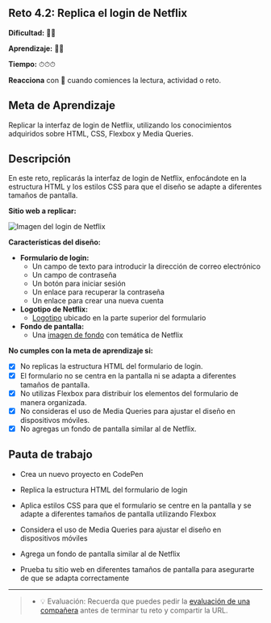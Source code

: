 ## Reto 4.2: Replica el login de Netflix

**Dificultad:** 🌻🌻

**Aprendizaje:** 🍯🍯

**Tiempo:** ⏱⏱⏱

**Reacciona** con 👀 cuando comiences la lectura, actividad o reto.

## Meta de Aprendizaje

Replicar la interfaz de login de Netflix, utilizando los conocimientos adquiridos sobre HTML, CSS, Flexbox y Media Queries.

## Descripción

En este reto, replicarás la interfaz de login de Netflix, enfocándote en la estructura HTML y los estilos CSS para que el diseño se adapte a diferentes tamaños de pantalla.

**Sitio web a replicar:**

![Imagen del login de Netflix](https://i.imgur.com/loQaUjg.jpeg)

**Características del diseño:**

- **Formulario de login:**
  - Un campo de texto para introducir la dirección de correo electrónico
  - Un campo de contraseña
  - Un botón para iniciar sesión
  - Un enlace para recuperar la contraseña
  - Un enlace para crear una nueva cuenta
- **Logotipo de Netflix:**
  - [Logotipo](https://i.imgur.com/ZuuEqli.png) ubicado en la parte superior del formulario
- **Fondo de pantalla:**
  - Una [imagen de fondo](https://i.imgur.com/z0so08j.jpeg) con temática de Netflix

**No cumples con la meta de aprendizaje si:**

- [x] No replicas la estructura HTML del formulario de login.
- [x] El formulario no se centra en la pantalla ni se adapta a diferentes tamaños de pantalla.
- [x] No utilizas Flexbox para distribuir los elementos del formulario de manera organizada.
- [x] No consideras el uso de Media Queries para ajustar el diseño en dispositivos móviles.
- [x] No agregas un fondo de pantalla similar al de Netflix.

## Pauta de trabajo

- Crea un nuevo proyecto en CodePen

- Replica la estructura HTML del formulario de login

- Aplica estilos CSS para que el formulario se centre en la pantalla y se adapte a diferentes tamaños de pantalla utilizando Flexbox

- Considera el uso de Media Queries para ajustar el diseño en dispositivos móviles

- Agrega un fondo de pantalla similar al de Netflix

- Prueba tu sitio web en diferentes tamaños de pantalla para asegurarte de que se adapta correctamente

---

> - 💡 Evaluación: Recuerda que puedes pedir la [evaluación de una compañera](../curruculum_model/lea_model_06_assessment.md) antes de terminar tu reto y compartir la URL.
